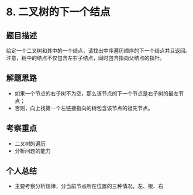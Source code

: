 # 8. 二叉树的下一个结点

## 题目描述

给定一个二叉树和其中的一个结点，请找出中序遍历顺序的下一个结点并且返回。注意，树中的结点不仅包含左右子结点，同时包含指向父结点的指针。

## 解题思路

- 如果一个节点的右子树不为空，那么该节点的下一个节点是右子树的最左节点；
- 否则，向上找第一个左链接指向的树包含该节点的祖先节点。

## 考察重点

- 二叉树的遍历
- 分析问题的能力

## 个人总结

- 主要考察分析规律，分当前节点所在位置的三种情况，左、根、右